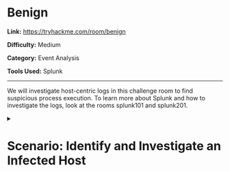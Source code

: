 # Benign


**Link:** https://tryhackme.com/room/benign

**Difficulty:** Medium

**Category:** Event Analysis

**Tools Used:** Splunk

-----

We will investigate host-centric logs in this challenge room to find suspicious process execution. To learn more about Splunk and how to investigate the logs, look at the rooms splunk101 and splunk201.



<details close>
<summary> <h1> Scenario: Identify and Investigate an Infected Host</h1></summary>
<be>



One of the client’s IDS indicated a potentially suspicious process execution indicating one of the hosts from the HR department was compromised. Some tools related to network information gathering / scheduled tasks were executed which confirmed the suspicion. Due to limited resources, we could only pull the process execution logs with Event ID: 4688 and ingested them into Splunk with the index win_eventlogs for further investigation.

About the Network Information

The network is divided into three logical segments. It will help in the investigation.

IT Department

James
Moin
Katrina
HR department

Haroon
Chris
Diana
Marketing department

Bell
Amelia
Deepak


## Answer the questions below

**Q1: How many logs are ingested from the month of March, 2022?**

In the App panel click Search & Reporting and search for `win_eventlogs` then change the time settings _since  March, 2022_.

![Screenshot from 2023-08-18 00-21-37](https://github.com/HelsNetwork/CTF-writeups/assets/87879515/f7c60aff-f741-4879-a304-732d810030cc)

**Q2: Imposter Alert: There seems to be an imposter account observed in the logs, what is the name of that user?**

When we examine the users of the relevant events from the “UserName” section in the “Field Pane”, we can see that there are 11 different users however, the summary provided only displays the top 10

![image](https://github.com/HelsNetwork/CTF-writeups/assets/87879515/ea49ed08-0bb0-4ba4-b042-0ebc8c0a0ff3)

To view all the user accounts let's filter the list of unique usernames with a count of total number of events containing that username.  `index=win_eventlogs 
| stats count by UserName`

![image](https://github.com/HelsNetwork/CTF-writeups/assets/87879515/7758e440-502c-4e6e-8365-59a3dbda459d)


**Q3: Which user from the HR department was observed to be running scheduled tasks?**

When Windows executes a scheduled task, it uses schtasks.exe to run the command. That means we can simply search for schtasks.exe to dentify the executed scheduled tasks. From there, we can examine the UserName field for someone in HR.

![image](https://github.com/HelsNetwork/CTF-writeups/assets/87879515/4444d4c8-6183-4f54-b53f-7bb853cf92e3)


**Q4: Which user from the HR department executed a system process (LOLBIN) to download a payload from a file-sharing host.**

Since we’re looking at HR users, le's narrowed our search to include only events with HR users then we filter by the CommandLine field. 


`index=win_eventlogs UserName ("haroon" OR "Chris" OR "Diana") 
 | stats count(CommandLine) by CommandLine`

![Screenshot from 2023-08-18 11-54-38](https://github.com/HelsNetwork/CTF-writeups/assets/87879515/9e7196bd-df79-4750-b2fb-a49730e7b7ff)

The first command stoud out. Click `View Event`

![Screenshot from 2023-08-18 12-00-54](https://github.com/HelsNetwork/CTF-writeups/assets/87879515/c78e1a07-4613-4a27-b9a3-1ca4f2aad003)


Here, we can see the user that excuted the command.


**Q5: To bypass the security controls, which system process (lolbin) was used to download a payload from the internet?**

In the same event look for the ProcessName.

![Screenshot from 2023-08-18 12-06-19](https://github.com/HelsNetwork/CTF-writeups/assets/87879515/fa1bddca-9919-4d56-86b2-116620eeadd0)


**Q6: What was the date that this binary was executed by the infected host? format (YYYY-MM-DD)**

![image](https://github.com/HelsNetwork/CTF-writeups/assets/87879515/d3e4ed66-a890-455d-90fb-303e76651510)


**Q7: Which third-party site was accessed to download the malicious payload?**

![image](https://github.com/HelsNetwork/CTF-writeups/assets/87879515/d0c9aa65-c524-44e8-a9bd-2a34fe952256)


**Q8: What is the name of the file that was saved on the host machine from the C2 server during the post-exploitation phase?**

![image](https://github.com/HelsNetwork/CTF-writeups/assets/87879515/f4d7d6ff-09ac-4143-b0fe-f49762a0917f)



**Q9: The suspicious file downloaded from the C2 server contained malicious content with the pattern THM{..........}; what is that pattern?**

Vist the malicious link in the CommandLine to check out what’s there.

![image](https://github.com/HelsNetwork/CTF-writeups/assets/87879515/0cd14e6b-d8a5-4657-8d2f-debdbd097408)


**Q10: What is the URL that the infected host connected to?**

It’s the same URL we used to obtain the flag in question 9.

![image](https://github.com/HelsNetwork/CTF-writeups/assets/87879515/d52dd600-fdfb-4498-9b9a-691b7b0133bd)


</details>
